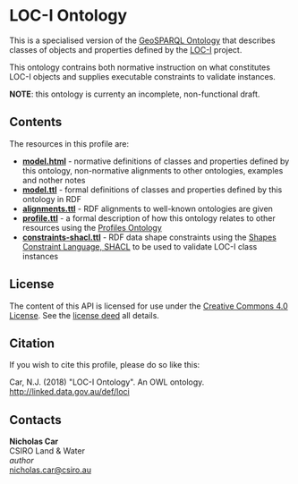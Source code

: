 # LOC-I Ontology
This is a specialised version of the [GeoSPARQL Ontology](http://www.opengeospatial.org/standards/geosparql) that describes classes of objects and properties defined by 
the [LOC-I](https://confluence.csiro.au/display/DIPAAnalyticHubs/Location+Integration+Capability+Loc-I) project.

This ontology contrains both normative instruction on what constitutes LOC-I objects and supplies executable constraints to validate instances.

**NOTE**: this ontology is currenty an incomplete, non-functional draft.


## Contents 
The resources in this profile are:
* **[model.html](model.html)** - normative definitions of classes and properties defined by this ontology, non-normative alignments to other ontologies, examples and nother notes
* **[model.ttl](ontology.html)** - formal definitions of classes and properties defined by this ontology in RDF 
* **[alignments.ttl](alignments.ttl)** - RDF alignments to well-known ontologies are given
* **[profile.ttl](profiledesc.ttl)** - a formal description of how this ontology relates to other resources using the [Profiles Ontology](https://w3c.github.io/dxwg/profilesont/)
* **[constraints-shacl.ttl](constraints-shacl.ttl)** - RDF data shape constraints using the [Shapes Constraint Language, SHACL](https://www.w3.org/TR/shacl/) to be used to validate LOC-I class instances


## License
The content of this API is licensed for use under the [Creative Commons 4.0 License](https://creativecommons.org/licenses/by/4.0/). See the [license deed](LICENSE) all details.


## Citation
If you wish to cite this profile, please do so like this:

Car, N.J. (2018) "LOC-I Ontology". An OWL ontology. http://linked.data.gov.au/def/loci


## Contacts
**Nicholas Car**  
CSIRO Land & Water  
*author*  
<nicholas.car@csiro.au>
